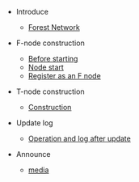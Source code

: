 * Introduce
    * [Forest Network](README.md)

* F-node construction
    * [Before starting](md/fnode/starting.md)
    * [Node start](md/fnode/nodestart.md)
    * [Register as an F node](md/fnode/Register.md)

* T-node construction
    * [Construction](md/tnode/establish.md)

* Update log
    * [Operation and log after update](md/update/operate_and.md)

* Announce
    * [media](md/media.md)
